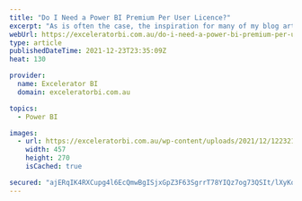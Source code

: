 ```yaml
---
title: "Do I Need a Power BI Premium Per User Licence?"
excerpt: "As is often the case, the inspiration for many of my blog articles comes from my experiences working with clients. Today I was on a call with a client in the USA who is still very early into his PowerBI.com journey. I noticed that he had a Power BI Premium [...]Read More »"
webUrl: https://exceleratorbi.com.au/do-i-need-a-power-bi-premium-per-user-licence/
type: article
publishedDateTime: 2021-12-23T23:35:09Z
heat: 130

provider:
  name: Excelerator BI
  domain: exceleratorbi.com.au

topics:
  - Power BI

images:
  - url: https://exceleratorbi.com.au/wp-content/uploads/2021/12/122321_2109_DoINeedaPow1.png
    width: 457
    height: 270
    isCached: true

secured: "ajERqIK4RXCupg4l6EcQmwBgISjxGpZ3F63SgrrT78YIQz7og73QSIt/lXyKo7r+1oJh3epGs/40CGpM/xqYtcG+xpLk9EjEQZc01UDyEdtNWKEhVIL+Ye1qCBQocDxe4pgd/fYXebskAlK2qDLtDk91a/vyFPlxi5N2ZhC43v6hB0f6H08m3EbOB0oVVtvP+to2Jp0hjgvl4A0jeI4DPvxrUUV8yNHFQYP2J4DGBDRfuMQcozA8x8IdxHBxvF3HCj+DkGidxfJJ1dqbhEK7UxuVohwKewKRBf6Y51VD4d5Unl6NBVAqzapIH4cuWt48zJXfGmX+/NyX/S3enbnD+uYR61sfpErxN+bVqPGavwE=;gCoTL7dRvjg28hGpfcTQEg=="
---
```


